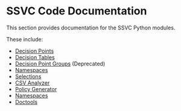 # SSVC Code Documentation

This section provides documentation for the SSVC Python modules.

These include:

- [Decision Points](decision_points.md) 
- [Decision Tables](decision_tables.md)
- [Decision Point Groups](decision_point_groups.md) (Deprecated)
- [Namespaces](namespaces.md)
- [Selections](selection.md)
- [CSV Analyzer](analyze_csv.md)
- [Policy Generator](policy_generator.md)
- [Namespaces](namespaces.md)
- [Doctools](doctools.md)
